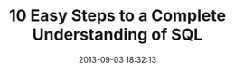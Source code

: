 ---
date: 2013-09-03 18:32:13
link:
  source: pocket
  source_url: https://getpocket.com
  text: 10 Easy Steps to a Complete Understanding of SQL
  url: http://tech.pro/tutorial/1555/10-easy-steps-to-a-complete-understanding-of-sql
slug: 10-easy-steps-to-a-complete-understanding-of-sql
source: pocket
syndicated:
- type: twitter
  url: https://twitter.com/roytang/statuses/374963379028254720/
tags:
- broken-link
title: 10 Easy Steps to a Complete Understanding of SQL
---
